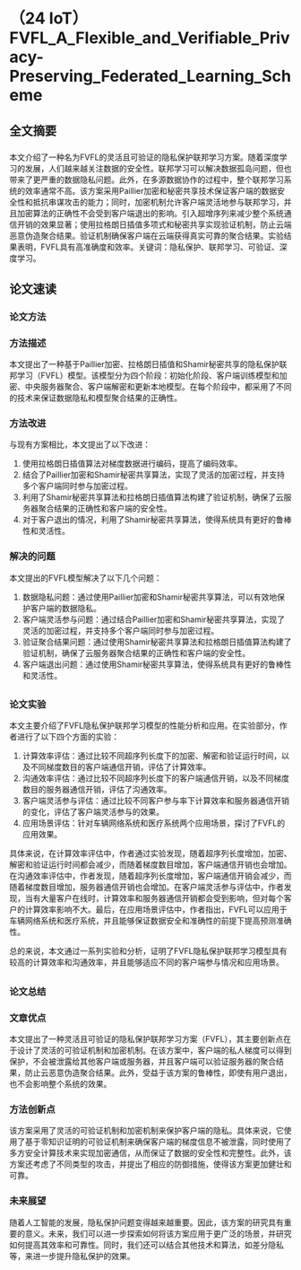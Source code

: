 # （24 IoT）FVFL_A_Flexible_and_Verifiable_Privacy-Preserving_Federated_Learning_Scheme 
 ## 全文摘要 
###  
本文介绍了一种名为FVFL的灵活且可验证的隐私保护联邦学习方案。随着深度学习的发展，人们越来越关注数据的安全性。联邦学习可以解决数据孤岛问题，但也带来了更严重的数据隐私问题。此外，在多源数据协作的过程中，整个联邦学习系统的效率通常不高。该方案采用Paillier加密和秘密共享技术保证客户端的数据安全性和抵抗串谋攻击的能力；同时，加密机制允许客户端灵活地参与联邦学习，并且加密算法的正确性不会受到客户端退出的影响。引入超增序列来减少整个系统通信开销的效果显著；使用拉格朗日插值多项式和秘密共享实现验证机制，防止云端恶意伪造聚合结果。验证机制确保客户端在云端获得真实可靠的聚合结果。实验结果表明，FVFL具有高准确度和效率。关键词：隐私保护、联邦学习、可验证、深度学习。 
## 论文速读 
### 论文方法 
### 方法描述

本文提出了一种基于Paillier加密、拉格朗日插值和Shamir秘密共享的隐私保护联邦学习（FVFL）模型。该模型分为四个阶段：初始化阶段、客户端训练模型和加密、中央服务器聚合、客户端解密和更新本地模型。在每个阶段中，都采用了不同的技术来保证数据隐私和模型聚合结果的正确性。

### 方法改进

与现有方案相比，本文提出了以下改进：

1. 使用拉格朗日插值算法对梯度数据进行编码，提高了编码效率。
2. 结合了Paillier加密和Shamir秘密共享算法，实现了灵活的加密过程，并支持多个客户端同时参与加密过程。
3. 利用了Shamir秘密共享算法和拉格朗日插值算法构建了验证机制，确保了云服务器聚合结果的正确性和客户端的安全性。
4. 对于客户退出的情况，利用了Shamir秘密共享算法，使得系统具有更好的鲁棒性和灵活性。

### 解决的问题

本文提出的FVFL模型解决了以下几个问题：

1. 数据隐私问题：通过使用Paillier加密和Shamir秘密共享算法，可以有效地保护客户端的数据隐私。
2. 客户端灵活参与问题：通过结合Paillier加密和Shamir秘密共享算法，实现了灵活的加密过程，并支持多个客户端同时参与加密过程。
3. 验证聚合结果问题：通过使用Shamir秘密共享算法和拉格朗日插值算法构建了验证机制，确保了云服务器聚合结果的正确性和客户端的安全性。
4. 客户端退出问题：通过使用Shamir秘密共享算法，使得系统具有更好的鲁棒性和灵活性。
 
##  
### 论文实验 
本文主要介绍了FVFL隐私保护联邦学习模型的性能分析和应用。在实验部分，作者进行了以下四个方面的实验：

1. 计算效率评估：通过比较不同超序列长度下的加密、解密和验证运行时间，以及不同梯度数目的客户端通信开销，评估了计算效率。
2. 沟通效率评估：通过比较不同超序列长度下的客户端通信开销，以及不同梯度数目的服务器通信开销，评估了沟通效率。
3. 客户端灵活参与评估：通过比较不同客户参与率下计算效率和服务器通信开销的变化，评估了客户端灵活参与的效果。
4. 应用场景评估：针对车辆网络系统和医疗系统两个应用场景，探讨了FVFL的应用效果。

具体来说，在计算效率评估中，作者通过实验发现，随着超序列长度增加，加密、解密和验证运行时间都会减少，而随着梯度数目增加，客户端通信开销也会增加。在沟通效率评估中，作者发现，随着超序列长度增加，客户端通信开销会减少，而随着梯度数目增加，服务器通信开销也会增加。在客户端灵活参与评估中，作者发现，当有大量客户在线时，计算效率和服务器通信开销都会受到影响，但对每个客户的计算效率影响不大。最后，在应用场景评估中，作者指出，FVFL可以应用于车辆网络系统和医疗系统，并且能够保证数据安全和准确性的前提下提高预测准确性。

总的来说，本文通过一系列实验和分析，证明了FVFL隐私保护联邦学习模型具有较高的计算效率和沟通效率，并且能够适应不同的客户端参与情况和应用场景。
 
##  
### 论文总结 
### 文章优点
本文提出了一种灵活且可验证的隐私保护联邦学习方案（FVFL），其主要创新点在于设计了灵活的可验证机制和加密机制。在该方案中，客户端的私人梯度可以得到保护，不会被泄露给其他客户端或服务器，并且客户端可以验证服务器的聚合结果，防止云恶意伪造聚合结果。此外，受益于该方案的鲁棒性，即使有用户退出，也不会影响整个系统的效果。

### 方法创新点
该方案采用了灵活的可验证机制和加密机制来保护客户端的隐私。具体来说，它使用了基于零知识证明的可验证机制来确保客户端的梯度信息不被泄露，同时使用了多方安全计算技术来实现加密通信，从而保证了数据的安全性和完整性。此外，该方案还考虑了不同类型的攻击，并提出了相应的防御措施，使得该方案更加健壮和可靠。

### 未来展望
随着人工智能的发展，隐私保护问题变得越来越重要。因此，该方案的研究具有重要的意义。未来，我们可以进一步探索如何将该方案应用于更广泛的场景，并研究如何提高其效率和可靠性。同时，我们还可以结合其他技术和算法，如差分隐私等，来进一步提升隐私保护的效果。
 
